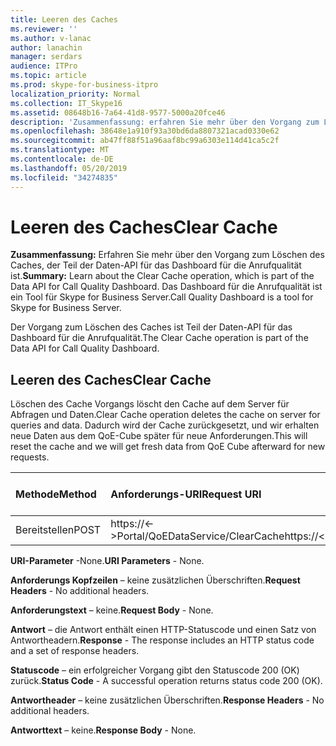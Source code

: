```yaml
---
title: Leeren des Caches
ms.reviewer: ''
ms.author: v-lanac
author: lanachin
manager: serdars
audience: ITPro
ms.topic: article
ms.prod: skype-for-business-itpro
localization_priority: Normal
ms.collection: IT_Skype16
ms.assetid: 08648b16-7a64-41d8-9577-5000a20fce46
description: 'Zusammenfassung: erfahren Sie mehr über den Vorgang zum Löschen des Caches, der Teil der Daten-API für das Dashboard für die Anrufqualität ist. Das Dashboard für die Anrufqualität ist ein Tool für Skype for Business Server.'
ms.openlocfilehash: 38648e1a910f93a30bd6da8807321acad0330e62
ms.sourcegitcommit: ab47ff88f51a96aaf8bc99a6303e114d41ca5c2f
ms.translationtype: MT
ms.contentlocale: de-DE
ms.lasthandoff: 05/20/2019
ms.locfileid: "34274835"
---
```

# <a name="clear-cache"></a><span data-ttu-id="80e57-104">Leeren des Caches</span><span class="sxs-lookup"><span data-stu-id="80e57-104">Clear Cache</span></span>
 
<span data-ttu-id="80e57-105">**Zusammenfassung:** Erfahren Sie mehr über den Vorgang zum Löschen des Caches, der Teil der Daten-API für das Dashboard für die Anrufqualität ist.</span><span class="sxs-lookup"><span data-stu-id="80e57-105">**Summary:** Learn about the Clear Cache operation, which is part of the Data API for Call Quality Dashboard.</span></span> <span data-ttu-id="80e57-106">Das Dashboard für die Anrufqualität ist ein Tool für Skype for Business Server.</span><span class="sxs-lookup"><span data-stu-id="80e57-106">Call Quality Dashboard is a tool for Skype for Business Server.</span></span>
  
<span data-ttu-id="80e57-107">Der Vorgang zum Löschen des Caches ist Teil der Daten-API für das Dashboard für die Anrufqualität.</span><span class="sxs-lookup"><span data-stu-id="80e57-107">The Clear Cache operation is part of the Data API for Call Quality Dashboard.</span></span>
  
## <a name="clear-cache"></a><span data-ttu-id="80e57-108">Leeren des Caches</span><span class="sxs-lookup"><span data-stu-id="80e57-108">Clear Cache</span></span>

<span data-ttu-id="80e57-109">Löschen des Cache Vorgangs löscht den Cache auf dem Server für Abfragen und Daten.</span><span class="sxs-lookup"><span data-stu-id="80e57-109">Clear Cache operation deletes the cache on server for queries and data.</span></span> <span data-ttu-id="80e57-110">Dadurch wird der Cache zurückgesetzt, und wir erhalten neue Daten aus dem QoE-Cube später für neue Anforderungen.</span><span class="sxs-lookup"><span data-stu-id="80e57-110">This will reset the cache and we will get fresh data from QoE Cube afterward for new requests.</span></span>
  

|<span data-ttu-id="80e57-111">**Methode**</span><span class="sxs-lookup"><span data-stu-id="80e57-111">**Method**</span></span>|<span data-ttu-id="80e57-112">**Anforderungs-URI**</span><span class="sxs-lookup"><span data-stu-id="80e57-112">**Request URI**</span></span>|<span data-ttu-id="80e57-113">**HTTP-Version**</span><span class="sxs-lookup"><span data-stu-id="80e57-113">**HTTP Version**</span></span>|
|:-----|:-----|:-----|
|<span data-ttu-id="80e57-114">Bereitstellen</span><span class="sxs-lookup"><span data-stu-id="80e57-114">POST</span></span>  <br/> |<span data-ttu-id="80e57-115">https://\<-\>Portal/QoEDataService/ClearCache</span><span class="sxs-lookup"><span data-stu-id="80e57-115">https://\<portal\>/QoEDataService/ClearCache</span></span>  <br/> |<span data-ttu-id="80e57-116">HTTP/1.1</span><span class="sxs-lookup"><span data-stu-id="80e57-116">HTTP/1.1</span></span>  <br/> |
   
 <span data-ttu-id="80e57-117">**URI-Parameter** -None.</span><span class="sxs-lookup"><span data-stu-id="80e57-117">**URI Parameters** - None.</span></span>
  
 <span data-ttu-id="80e57-118">**Anforderungs Kopfzeilen** – keine zusätzlichen Überschriften.</span><span class="sxs-lookup"><span data-stu-id="80e57-118">**Request Headers** - No additional headers.</span></span>
  
 <span data-ttu-id="80e57-119">**Anforderungstext** – keine.</span><span class="sxs-lookup"><span data-stu-id="80e57-119">**Request Body** - None.</span></span>
  
 <span data-ttu-id="80e57-120">**Antwort** – die Antwort enthält einen HTTP-Statuscode und einen Satz von Antwortheadern.</span><span class="sxs-lookup"><span data-stu-id="80e57-120">**Response** - The response includes an HTTP status code and a set of response headers.</span></span>
  
 <span data-ttu-id="80e57-121">**Statuscode** – ein erfolgreicher Vorgang gibt den Statuscode 200 (OK) zurück.</span><span class="sxs-lookup"><span data-stu-id="80e57-121">**Status Code** - A successful operation returns status code 200 (OK).</span></span>
  
 <span data-ttu-id="80e57-122">**Antwortheader** – keine zusätzlichen Überschriften.</span><span class="sxs-lookup"><span data-stu-id="80e57-122">**Response Headers** - No additional headers.</span></span>
  
 <span data-ttu-id="80e57-123">**Antworttext** – keine.</span><span class="sxs-lookup"><span data-stu-id="80e57-123">**Response Body** - None.</span></span>
  

